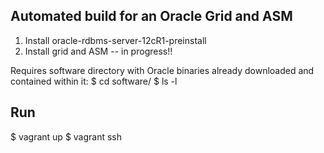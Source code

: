 Automated build for an Oracle Grid and ASM
------------------------------------------

1. Install oracle-rdbms-server-12cR1-preinstall
2. Install grid and ASM -- in progress!!

Requires software directory with Oracle binaries already downloaded and contained within it:
  $ cd software/
  $ ls -l

Run
---
$ vagrant up
$ vagrant ssh
